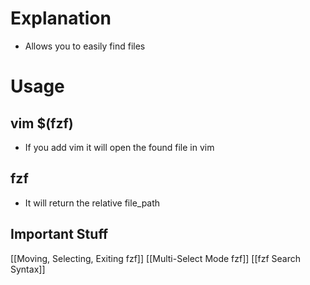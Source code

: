 # Explanation
- Allows you to easily find files

# Usage
## vim $(fzf)
- If you add vim it will open the found file in vim
## fzf
- It will return the relative file_path

## Important Stuff
[[Moving, Selecting, Exiting fzf]]
[[Multi-Select Mode fzf]]
[[fzf Search Syntax]]
